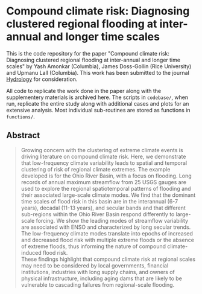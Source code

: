 # Compound climate risk: Diagnosing clustered regional flooding at inter-annual and longer time scales

This is the code repository for the paper "Compound climate risk: Diagnosing clustered regional flooding at inter-annual and longer time scales" by Yash Amonkar (Columbia), James Doss-Gollin (Rice University) and Upmanu Lall (Columbia). 
This work has been submitted to the journal [Hydrology](https://www.mdpi.com/journal/hydrology) for consideration.

All code to replicate the work done in the paper along with the supplementery materials is archived here.
The scripts in `codebase/`, when run, replicate the entire study along with additional cases and plots for an extensive analysis.
Most individual sub-routines are stored as functions in `functions/`.
 
## Abstract
> Growing concern with the clustering of extreme climate events is driving literature on compound climate risk. 
> Here, we demonstrate that low-frequency climate variability leads to spatial and temporal clustering of risk of regional climate extremes. 
> The example developed is for the Ohio River Basin, with a focus on flooding.
> Long records of annual maximum streamflow from 25 USGS gauges are used to explore the regional spatiotemporal patterns of flooding and their associated large-scale climate modes.
> We find that the dominant time scales of flood risk in this basin are in the interannual (6-7 years), decadal (11-13 years), and secular bands and that different sub-regions within the Ohio River Basin respond differently to large-scale forcing.
> We show the leading modes of streamflow variability are associated with ENSO and characterized by long secular trends. 
> The low-frequency climate modes translate into epochs of increased and decreased flood risk with multiple extreme floods or the absence of extreme floods, thus informing the nature of compound climate-induced flood risk.  
> These findings highlight that compound climate risk at regional scales may need to be considered by local governments, financial institutions, industries with long supply chains, and owners of physical infrastructure, including aging dams that are likely to be vulnerable to cascading failures from regional-scale flooding.
